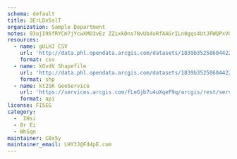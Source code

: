 ```yaml
---
schema: default
title: 3ErLDv5slT 
organization: Sample Department 
notes: 93ojI95fRYCm7jYcwXMO3vEz ZZixkDns7NvUb4uRfAAGrILn0gqs4UtJFWQPxV0VLPHSK2dG6568 mkbiWFtBe1gaOhMHzyKeay 
resources:
  - name: gULHJ CSV
    url: 'http://data.phl.opendata.arcgis.com/datasets/1839b35258604422b0b520cbb668df0d_0.csv'
    format: csv
  - name: kOvdV Shapefile
    url: 'http://data.phl.opendata.arcgis.com/datasets/1839b35258604422b0b520cbb668df0d_0.zip'
    format: shp
  - name: kt2SK GeoService
    url: 'https://services.arcgis.com/fLeGjb7u4uXqeF9q/arcgis/rest/services/Air_Monitoring_Stations/FeatureServer/0/query'
    format: api
license: FI5EG 
category:
  -  IHsi 
  - 8r Ei 
  - WhSqn 
maintainer: CBx5y  
maintainer_email: LHY3J@Fd4pE.com
---
```

